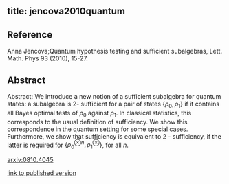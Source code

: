 title: jencova2010quantum
---


## Reference

Anna Jencova;Quantum hypothesis testing and sufficient subalgebras, Lett. Math. Phys 93 (2010), 15-27.

## Abstract 

Abstract:  We introduce a new notion of a sufficient subalgebra for quantum states: a
subalgebra is 2- sufficient for a pair of states $\{\rho_0,\rho_1\}$ if it
contains all Bayes optimal tests of $\rho_0$ against $\rho_1$. In classical
statistics, this corresponds to the usual definition of sufficiency. We show
this correspondence in the quantum setting for some special cases. Furthermore,
we show that sufficiency is equivalent to 2 - sufficiency, if the latter is
required for $\{\rho_0^{\otimes n},\rho_1^{\otimes}\}$, for all $n$.

    

[arxiv:0810.4045](https://arxiv.org/abs/0810.4045)

[link to published version](https://link.springer.com/content/pdf/10.1007/s11005-010-0398-0.pdf)


